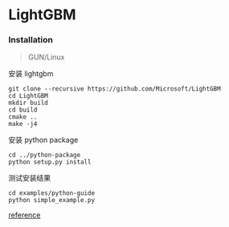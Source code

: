 # LightGBM

### Installation
> GUN/Linux

安装 lightgbm

    git clone --recursive https://github.com/Microsoft/LightGBM
    cd LightGBM
    mkdir build
    cd build
    cmake ..
    make -j4

安装 python package

    cd ../python-package
    python setup.py install

测试安装结果

    cd examples/python-guide
    python simple_example.py

[reference](https://github.com/Microsoft/LightGBM/blob/master/docs/Installation-Guide.rst)
